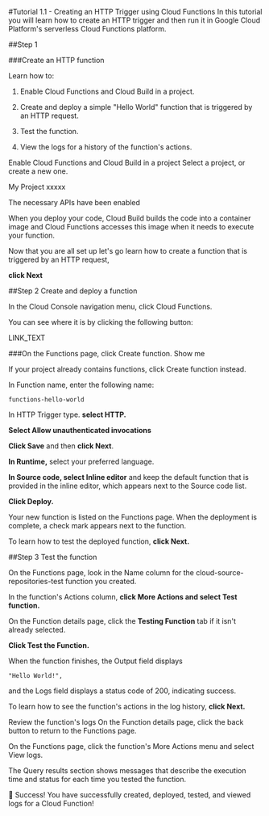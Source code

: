 #Tutorial 1.1 - Creating an HTTP Trigger using Cloud Functions
In this tutorial you will learn how to create an HTTP trigger and then run it in 
Google Cloud Platform's serverless Cloud Functions platform.

##Step 1

###Create an HTTP function

Learn how to:

1. Enable Cloud Functions and Cloud Build in a project.

2. Create and deploy a simple "Hello World" function that is triggered by an HTTP request.

3. Test the function.

4. View the logs for a history of the function's actions.

Enable Cloud Functions and Cloud Build in a project
Select a project, or create a new one.

<walkthrough-project-setup></walkthrough-project-setup>
My Project xxxxx

The necessary APIs have been enabled
<walkthrough-enable-apis apis="Cloud Build API"></walkthrough-enable-apis>
<walkthrough-enable-apis apis="Cloud Functions API"></walkthrough-enable-apis>

When you deploy your code, Cloud Build builds the code into a container image
 and Cloud Functions accesses this image when it needs to execute your function.

Now that you are all set up let's go learn how to create a function 
that is triggered by an HTTP request, 

**click Next**

##Step 2 Create and deploy a function

In the Cloud Console navigation menu, click Cloud Functions.

You can see where it is by clicking the following button:

<walkthrough-spotlight-pointer spotlightId="Cloud Functions">LINK_TEXT</walkthrough-spotlight-pointer> 

###On the Functions page, click Create function. Show me

If your project already contains functions, click Create function instead.

In Function name, enter the following name:

```
functions-hello-world
```

In HTTP Trigger type. **select HTTP.**

**Select Allow unauthenticated invocations**

**Click Save** and then **click Next**.

**In Runtime,** select your preferred language.

**In Source code, select Inline editor** and keep the default function 
that is provided in the inline editor, 
which appears next to the Source code list.

**Click Deploy.**

Your new function is listed on the Functions page. When the deployment is complete, a check mark appears next to the function.

To learn how to test the deployed function, **click Next.**

##Step 3 Test the function

On the Functions page, look in the Name column for the cloud-source-repositories-test function you created.

In the function's Actions column, **click More Actions and select Test function.**

On the Function details page, click the **Testing Function** tab if it isn't already selected.

**Click Test the Function.**

When the function finishes, the Output field displays 
```
"Hello World!", 
```
and the Logs field displays a status code of 200, indicating success.

To learn how to see the function's actions in the log history, **click Next.**

Review the function's logs
On the Function details page, click the back button to return to the Functions page.

On the Functions page, click the function's More Actions menu and select View logs.

The Query results section shows messages that describe the execution time and status for each time you tested the function.

🎉 Success!
You have successfully created, deployed, tested, and viewed logs for a Cloud Function!

